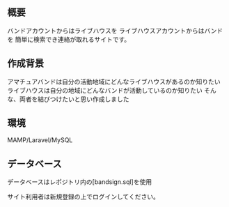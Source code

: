 ## 概要
バンドアカウントからはライブハウスを ライブハウスアカウントからはバンドを 簡単に検索でき連絡が取れるサイトです。

## 作成背景
アマチュアバンドは自分の活動地域にどんなライブハウスがあるのか知りたい ライブハウスは自分の地域にどんなバンドが活動しているのか知りたい そんな、両者を結びつけたいと思い作成しました

## 環境
MAMP/Laravel/MySQL

## データベース
データベースはレポジトリ内の[bandsign.sql]を使用

サイト利用者は新規登録の上でログインしてください。